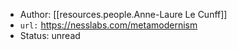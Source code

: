 
- Author: [[resources.people.Anne-Laure Le Cunff]]
- `url:` https://nesslabs.com/metamodernism
- Status: unread
